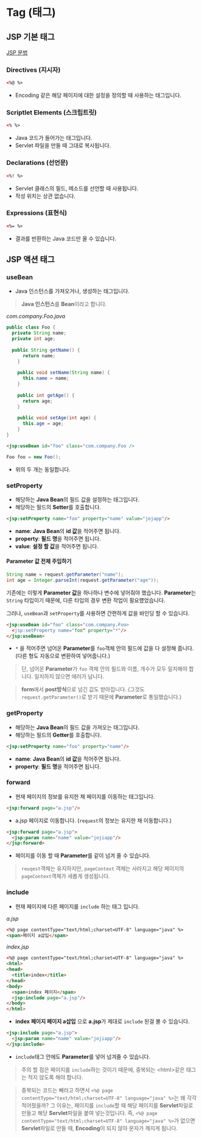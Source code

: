 # Tag (태그)

## JSP 기본 태그

[JSP 문법](https://atoz-develop.tistory.com/entry/JSP-%EA%B8%B0%EB%B3%B8-%EB%AC%B8%EB%B2%95-%EC%B4%9D-%EC%A0%95%EB%A6%AC-%ED%85%9C%ED%94%8C%EB%A6%BF-%EB%8D%B0%EC%9D%B4%ED%84%B0-JSP-%EC%A0%84%EC%9A%A9-%ED%83%9C%EA%B7%B8-%EB%82%B4%EC%9E%A5-%EA%B0%9D%EC%B2%B4)

### Directives (지시자)

```html
<%@ %>
```

- Encoding 같은 해당 페이지에 대한 설정을 정의할 때 사용하는 태그입니다.

### Scriptlet Elements (스크립트릿)

```html
<% %>
```

- Java 코드가 들어가는 태그입니다.
- Servlet 파일을 만들 때 그대로 복사됩니다.

### Declarations (선언문)

```html
<%! %>
```

- Servlet 클래스의 필드, 메소드를 선언할 때 사용됩니다.
- 작성 위치는 상관 없습니다.

### Expressions (표현식)

```html
<%= %>
```

- 결과를 반환하는 Java 코드만 올 수 있습니다.

## JSP 액션 태그

### useBean

- Java 인스턴스를 가져오거나, 생성하는 태그입니다.

> **Java 인스턴스**를 **Bean**이라고 합니다.

*com.company.Foo.java*
```java
public class Foo {
  private String name;
  private int age;
  
  public String getName() {
      return name;
    }
  
    public void setName(String name) {
      this.name = name;
    }
  
    public int getAge() {
      return age;
    }
  
    public void setAge(int age) {
      this.age = age;
    }
}
```

```html
<jsp:useBean id="foo" class="com.company.Foo />
```

```java
Foo foo = new Foo();
```

- 위의 두 개는 동일합니다.

### setProperty

- 해당하는 **Java Bean**의 필드 값을 설정하는 태그입니다.
- 해당하는 필드의 **Setter**를 호출합니다.

```html
<jsp:setProperty name="foo" property="name" value="jojapp"/>
```

- **name**: **Java Bean**의 **id 값**을 적어주면 됩니다.
- **property**: **필드 명**을 적어주면 됩니다.
- **value**: **설정 할 값**을 적어주면 됩니다.

#### Parameter 값 전체 주입하기

```java
String name = request.getParameter("name");
int age = Integer.parseInt(request.getParameter("age"));
```

기존에는 이렇게 **Parameter 값**을 하나하나 변수에 넣어줘야 했습니다.
**Parameter**는 `String` 타입이기 때문에, 다른 타입의 경우 변환 작업이 필요헀었습니다.

그러나, `useBean`과 `setProperty`를 사용하면 간편하게 값을 바인딩 할 수 있습니다. 

```html
<jsp:useBean id="foo" class="com.company.Foo>
  <jsp:setProperty name="foo" property="*"/>
</jsp:useBean>
```

- `*` 을 적어주면 넘어온 **Parameter**를 `foo`객체 안의 필드에 값을 다 설정해 줍니다. (다른 형도 자동으로 변환하여 넣어줍니다.)

> 단, 넘어온 **Parameter**가 `foo` 객체 안의 필드와 이름, 개수가 모두 일치해야 합니다. 일치하지 않으면 에러가 납니다.

> **form**에서 **post방식**으로 넘긴 값도 받아집니다. (그것도 `request.getParameter()`로 받기 때문에 **Parameter**로 통일했습니다.)

### getProperty

- 해당하는 **Java Bean**의 필드 값을 가져오는 태그입니다.
- 해당하는 필드의 **Getter**를 호출합니다.

```html
<jsp:setProperty name="foo" property="name"/>
```

- **name**: **Java Bean**의 **id 값**을 적어주면 됩니다.
- **property**: **필드 명**을 적어주면 됩니다.

### forward

- 현재 페이지의 정보를 유지한 채 페이지를 이동하는 태그입니다.

```html
<jsp:forward page="a.jsp"/>
```

- a.jsp 페이지로 이동합니다. (`request`의 정보는 유지한 채 이동합니다.)

```html
<jsp:forward page="a.jsp">
  <jsp:param name="name" value="jojiapp"/>
</jsp:forward>
```

- 페이지를 이동 할 때 **Parameter**를 같이 넘겨 줄 수 있습니다.

> `reuqest`객체는 유지하지만, `pageContext` 객체는 사라지고 해당 페이지의 `pageContext`객체가 새롭게 생성됩니다.

### include

- 현재 페이지에 다른 페이지를 `include` 하는 태그 입니다.

*a.jsp*
```html
<%@ page contentType="text/html;charset=UTF-8" language="java" %>
<span>페이지 a삽입</span>
```

*index.jsp*
```html
<%@ page contentType="text/html;charset=UTF-8" language="java" %>
<html>
<head>
  <title>index</title>
</head>
<body>
  <span>index 페이지</span>
  <jsp:include page="a.jsp"/>
</body>
</html>
```

- **index 페이지 페이지 a삽입** 으로 **a.jsp**가 제대로 `include` 된걸 볼 수 있습니다.

```html
<jsp:include page="a.jsp">
  <jsp:param name="name" value="jojiapp"/>
</jsp:include>
```

- `include`태그 안에도 **Parameter**를 넣어 넘겨줄 수 있습니다.

> 주의 할 점은 페이지를 `include`하는 것이기 때문에, 중복되는 \<html\>같은 태그는 적지 않도록 해야 합니다.

> 중복되는 코드는 빼라고 하면서 `<%@ page contentType="text/html;charset=UTF-8" language="java" %>`는 왜 각각 적어줬을까?
> 그 이유는, 페이지를 `include`할 때 해당 페이지를 **Servlet**파일로 만들고 해당 **Servlet**파일을 붙여 넣는것입니다.
> 즉, `<%@ page contentType="text/html;charset=UTF-8" language="java" %>`가 없으면 **Servlet**파일로 만들 때, **Encoding**이 되지 않아 문자가 깨지게 됩니다.
